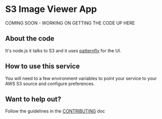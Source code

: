 # S3 Image Viewer App

COMING SOON - WORKING ON GETTING THE CODE UP HERE

## About the code
It's node.js it talks to S3 and it uses [patternfly](http://www.patternfly.org/) for the UI.

## How to use this service
You will need to a few environment variables to point your service to your AWS S3 source and configure preferences.

## Want to help out?
Follow the guidelines in the [CONTRIBUTING](./CONTRIBUTING.md) doc